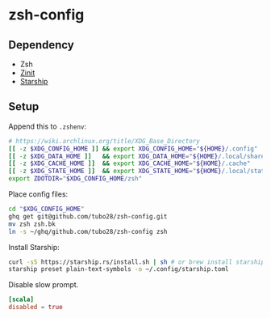 # zsh-config

## Dependency

* Zsh
* [Zinit](https://github.com/zdharma-continuum/zinit)
* [Starship](https://starship.rs/)

## Setup

Append this to `.zshenv`:

```zsh
# https://wiki.archlinux.org/title/XDG_Base_Directory
[[ -z $XDG_CONFIG_HOME ]] && export XDG_CONFIG_HOME="${HOME}/.config"
[[ -z $XDG_DATA_HOME ]]   && export XDG_DATA_HOME="${HOME}/.local/share"
[[ -z $XDG_CACHE_HOME ]]  && export XDG_CACHE_HOME="${HOME}/.cache"
[[ -z $XDG_STATE_HOME ]]  && export XDG_STATE_HOME="${HOME}/.local/state"
export ZDOTDIR="$XDG_CONFIG_HOME/zsh"
```

Place config files:

```sh
cd "$XDG_CONFIG_HOME"
ghq get git@github.com/tubo28/zsh-config.git
mv zsh zsh.bk
ln -s ~/ghq/github.com/tubo28/zsh-config zsh
```

Install Starship:

```sh
curl -sS https://starship.rs/install.sh | sh # or brew install starship
starship preset plain-text-symbols -o ~/.config/starship.toml
```

Disable slow prompt.

```toml
[scala]
disabled = true
```
